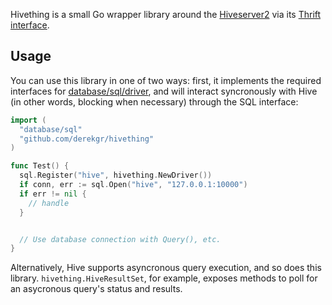 Hivething is a small Go wrapper library around the [Hiveserver2](https://cwiki.apache.org/confluence/display/Hive/Setting+Up+HiveServer2) via its [Thrift interface](https://cwiki.apache.org/confluence/display/Hive/Setting+Up+HiveServer2).

## Usage

You can use this library in one of two ways: first, it implements the required interfaces for [database/sql/driver](http://golang.org/pkg/database/sql/driver/), and will interact syncronously with Hive (in other words,
blocking when necessary) through the SQL interface:

```go
import (
  "database/sql"
  "github.com/derekgr/hivething"
)

func Test() {
  sql.Register("hive", hivething.NewDriver())
  if conn, err := sql.Open("hive", "127.0.0.1:10000")
  if err != nil {
    // handle
  }


  // Use database connection with Query(), etc.
}
```

Alternatively, Hive supports asyncronous query execution, and so does this library. `hivething.HiveResultSet`, for example, exposes methods to poll for an asycronous query's status and results.
